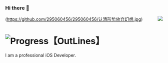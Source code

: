 ### Hi there 👋

<img align="right" src="https://github-readme-stats.vercel.app/api?username=295060456&show_icons=true&icon_color=0366d6&text_color=24292e&bg_color=ffffff&hide_title=true" />

(https://github.com/295060456/295060456/认清形势放弃幻想.jpg)
# ![Progress【OutLines】](https://user-images.githubusercontent.com/13795605/99936005-a2858080-2d94-11eb-90cc-df93ca3f4fb6.png)

I am a professional iOS Developer.


